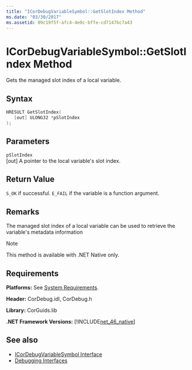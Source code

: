 ```yaml
---
title: "ICorDebugVariableSymbol::GetSlotIndex Method"
ms.date: "03/30/2017"
ms.assetid: 09c19f5f-afc4-4e0c-bffe-cd7147bc7a43
---
```

# ICorDebugVariableSymbol::GetSlotIndex Method
Gets the managed slot index of a local variable.  
  
## Syntax  
  
```cpp  
HRESULT GetSlotIndex(  
   [out] ULONG32 *pSlotIndex  
);  
```  
  
## Parameters  
 `pSlotIndex`  
 [out] A pointer to the local variable's slot index.  
  
## Return Value  
 `S_OK` if successful. `E_FAIL` if the variable is a function argument.  
  
## Remarks  
 The managed slot index of a local variable can be used to retrieve the variable's metadata information  
  
> [!NOTE]
> This method is available with .NET Native only.  
  
## Requirements  
 **Platforms:** See [System Requirements](../../get-started/system-requirements.md).  
  
 **Header:** CorDebug.idl, CorDebug.h  
  
 **Library:** CorGuids.lib  
  
 **.NET Framework Versions:** [!INCLUDE[net_46_native](../../../../includes/net-46-native-md.md)]  
  
## See also

- [ICorDebugVariableSymbol Interface](icordebugvariablesymbol-interface.md)
- [Debugging Interfaces](debugging-interfaces.md)
